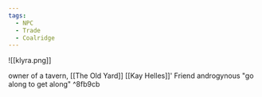 ```yaml
---
tags:
  - NPC
  - Trade
  - Coalridge
---
```



![[klyra.png]]

owner of a tavern, [[The Old Yard]]
[[Kay Helles]]' Friend 
androgynous
"go along to get along" ^8fb9cb

